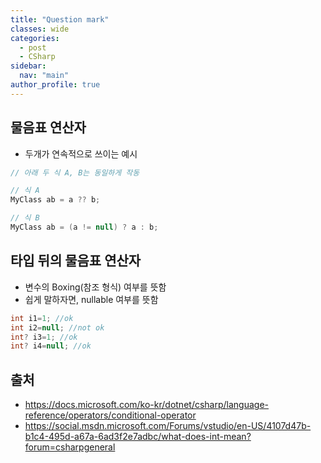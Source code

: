 ```yaml
---
title: "Question mark"
classes: wide
categories: 
  - post
  - CSharp
sidebar:
  nav: "main"
author_profile: true
---
```

   
## 물음표 연산자
* 두개가 연속적으로 쓰이는 예시

```csharp
// 아래 두 식 A, B는 동일하게 작동

// 식 A
MyClass ab = a ?? b;

// 식 B
MyClass ab = (a != null) ? a : b;
```

## 타입 뒤의 물음표 연산자
* 변수의 Boxing(참조 형식) 여부를 뜻함
* 쉽게 말하자면, nullable 여부를 뜻함
```csharp
int i1=1; //ok
int i2=null; //not ok
int? i3=1; //ok
int? i4=null; //ok
```
  
## 출처
* <https://docs.microsoft.com/ko-kr/dotnet/csharp/language-reference/operators/conditional-operator>
* <https://social.msdn.microsoft.com/Forums/vstudio/en-US/4107d47b-b1c4-495d-a67a-6ad3f2e7adbc/what-does-int-mean?forum=csharpgeneral>